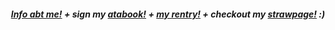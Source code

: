 
<h5 align="center"

[Info abt me!](https://en.pronouns.page/@bingowingo22) + sign my [atabook!](https://bingowingo.atabook.org/) + [my rentry!](https://rentry.co/bingowingo) + checkout my [strawpage!](https://bingowingo.straw.page/) :)
